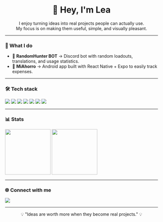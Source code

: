 <h1 align="center">👋 Hey, I'm Lea</h1>
<p align="center">
  I enjoy turning ideas into real projects people can actually use.<br/>
  My focus is on making them useful, simple, and visually pleasant.
</p>

---

### 🚀 What I do
- 🤖 **RandomHunter BOT** → Discord bot with random loadouts, translations, and usage statistics.  
- 📱 **MiAhorro** → Android app built with React Native + Expo to easily track expenses.  
---

### 🛠 Tech stack
<p>
  <img src="https://img.shields.io/badge/HTML5-E34F26?logo=html5&logoColor=white" />
  <img src="https://img.shields.io/badge/CSS3-1572B6?logo=css3&logoColor=white" />
  <img src="https://img.shields.io/badge/JavaScript-F7DF1E?logo=javascript&logoColor=black" />
  <img src="https://img.shields.io/badge/React_Native-20232A?logo=react&logoColor=61DAFB" />
  <img src="https://img.shields.io/badge/Git-F05032?logo=git&logoColor=white" />
  <img src="https://img.shields.io/badge/GitHub-181717?logo=github&logoColor=white" />
  <img src="https://img.shields.io/badge/Figma-000000?logo=figma&logoColor=white" />
</p>

---

### 📊 Stats
<p>
  <img src="https://github-readme-stats.vercel.app/api?username=leeachevalier&show_icons=true&theme=tokyonight" height="150" />
  <img src="https://github-readme-stats.vercel.app/api/top-langs/?username=leeachevalier&layout=compact&theme=tokyonight" height="150" />
</p>

---

### 🌐 Connect with me
<p>
  <a href="https://www.linkedin.com/in/TU-LINK" target="_blank">
    <img src="https://img.shields.io/badge/LinkedIn-0A66C2?logo=linkedin&logoColor=white" />
  </a>
</p>

---

<p align="center">💡 "Ideas are worth more when they become real projects." 💡</p>
